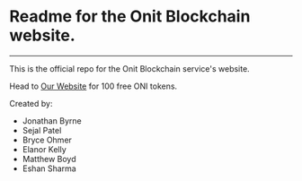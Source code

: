 # Readme for the Onit Blockchain website.

---

This is the official repo for the Onit Blockchain service's website.

Head to [Our Website](https://onitnetwork.herokuapp.com "Onit Blockchain") for 100 free ONI tokens.

Created by:
- Jonathan Byrne
- Sejal Patel
- Bryce Ohmer
- Elanor Kelly
- Matthew Boyd
- Eshan Sharma